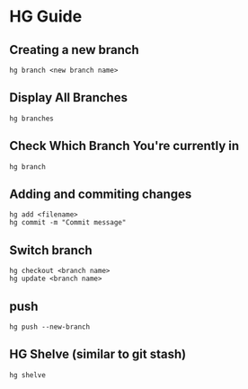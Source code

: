 HG Guide
=====

## Creating a new branch
```
hg branch <new branch name>
```

## Display All Branches
```
hg branches
```

## Check Which Branch You're currently in
```
hg branch
```

## Adding and commiting changes
```
hg add <filename>
hg commit -m "Commit message"
```

## Switch branch
```
hg checkout <branch name>
hg update <branch name>
```

## push
```
hg push --new-branch
```

## HG Shelve (similar to git stash)
```
hg shelve
```